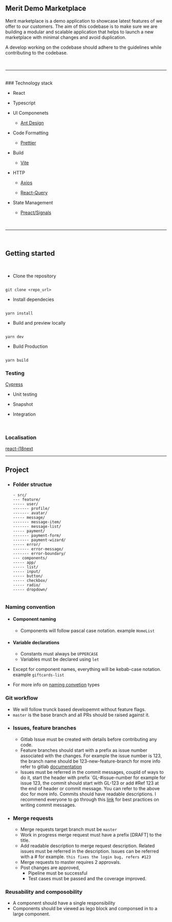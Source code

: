 ## Merit Demo Marketplace

Merit marketplace is a demo application to showcase latest features of we offer to our customers. The aim of this codebase is to make sure we are building a modular and scalable application that helps to launch a new marketplace with minimal changes and avoid duplication.

A develop working on the codebase should adhere to the guidelines while contributing to the codebase.

<br/>

<hr/>

<br/>
### Technology stack

<br/>

- React

- Typescript

- UI Componenets

  - [Ant Design](https://ant.design/components/overview/)

- Code Formatting

  - [Prettier](https://prettier.io/docs/en/index.html)

- Build

  - [Vite](https://vitejs.dev/)

- HTTP

  - [Axios](https://axios-http.com/)

  - [React-Query](https://react-query-v3.tanstack.com/overview)

- State Management

  - [Preact/Signals](https://preactjs.com/guide/v10/signals/)

<br/>

<hr/>

<br/>

## Getting started

<br/>

- Clone the repository

```

git clone <repo_url>

```

- Install dependecies

```

yarn install

```

- Build and preview locally

```

yarn dev

```

- Build Production

```

yarn build

```

### Testing

[Cypress](https://www.cypress.io/)

- Unit testing

- Snapshot

- Integration

<br/>

### Localisation

[react-i18next](https://react.i18next.com/)

---

## Project

- ### Folder structue

  ```
  - src/
  --- feature/
  ----- user/
  ------- profile/
  ------- avatar/
  ----- message/
  ------- message-item/
  ------- message-list/
  ----- payment/
  ------- payment-form/
  ------- payment-wizard/
  ----- error/
  ------- error-message/
  ------- error-boundary/
  --- components/
  ----- app/
  ----- list/
  ----- input/
  ----- button/
  ----- checkbox/
  ----- radio/
  ----- dropdown/


  ```

### Naming convention

- #### Component naming
  - Components will follow pascal case notation. example `HomeList`
- #### Variable declarations
  - Constants must always be `UPPERCASE`
  - Variables must be declared using `let`
- Except for component names, everything will be kebab-case notation. example `giftcards-list`

- For more info on [naming convetion](https://www.pluralsight.com/blog/software-development/programming-naming-conventions-explained#:~:text=snake_case%20is%20a%20variable%20naming,database%20table%20and%20column%20names.) types

### Git workflow

- We will follow trunck based developemnt without feature flags.
- `master` is the base branch and all PRs should be raised against it.
- ### Issues, feature branches
  - Gitlab Issue must be created with details before contributing any code.
  - Feature branches should start with a prefix as issue number associated with the changes. For example the issue number is 123, the branch name should be 123-new-feature-branch for more info refer to gitlab [documentation](https://docs.gitlab.com/ee/user/project/issues/crosslinking_issues.html#from-commit-messages)
  - Issues must be referred in the commit messages, coupld of ways to do it, start the header with prefix `GL-#issue-number for example for issue 123, the commit should start with GL-123 or add #Ref 123 at the end of header or commit message. You can refer to the above doc for more info. Commits should have readable descriptions. I recommend everyone to go through this [link](https://www.gitkraken.com/learn/git/best-practices/git-commit-message) for best practices on writing commit messages.
- ### Merge requests
  - Merge requests target branch must be `master`
  - Work in progress merge request must have a prefix [DRAFT] to the title.
  - Add readable description to merge request description. Related issues must be referred in the description. Issues can be referred with a # for example. `this fixes the login bug, refers #123`
  - Merge requests to master requires 2 approvals.
  - Post changes are approved,
    - Pipeline must be successful
    - Test cases must be passed and the coverage improved.

### Reusability and composobility

- A component should have a single responsibility
- Components should be viewed as lego block and componsed in to a large component.
